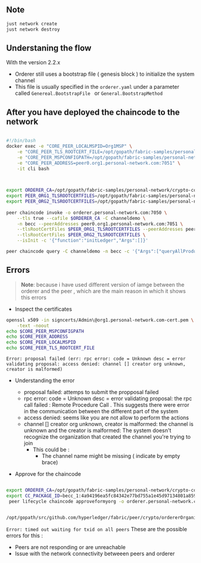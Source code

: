 ## Note 

```bash
just network create
just network destroy 
```

## Understaning the flow 
With the version 2.2.x 
* Orderer still uses a bootstrap file ( genesis block ) to initialize the system channel 
* This file is usually specified in the `orderer.yaml` under a parameter called `Genereal.BootstrapFile ` or `General.BootstrapMethod`
## After you have deployed the chaincode to the network 

``` bash

#!/bin/bash
docker exec -e "CORE_PEER_LOCALMSPID=Org1MSP" \
    -e "CORE_PEER_TLS_ROOTCERT_FILE=/opt/gopath/fabric-samples/personal-network/crypto-config/peerOrganizations/org1.personal-network.com/peers/peer0.org1.personal-network.com/tls/ca.crt" \
    -e "CORE_PEER_MSPCONFIGPATH=/opt/gopath/fabric-samples/personal-network/crypto-config/peerOrganizations/org1.personal-network.com/users/Admin@org1.personal-network.com/msp" \
    -e "CORE_PEER_ADDRESS=peer0.org1.personal-network.com:7051" \
    -it cli bash
    
```

```bash 

export ORDERER_CA=/opt/gopath/fabric-samples/personal-network/crypto-config/ordererOrganizations/personal-network.com/orderers/orderer.personal-network.com/msp/tlscacerts/tlsca.personal-network.com-cert.pem
export PEER_ORG1_TLSROOTCERTFILES=/opt/gopath/fabric-samples/personal-network/crypto-config/peerOrganizations/org1.personal-network.com/peers/peer0.org1.personal-network.com/tls/ca.crt
export PEER_ORG2_TLSROOTCERTFILES=/opt/gopath/fabric-samples/personal-network/crypto-config/peerOrganizations/org2.personal-network.com/peers/peer0.org2.personal-network.com/tls/ca.crt
 
peer chaincode invoke -o orderer.personal-network.com:7050 \
    --tls true --cafile $ORDERER_CA -C channeldemo \
    -n becc --peerAddresses peer0.org1.personal-network.com:7051 \
    --tlsRootCertFiles $PEER_ORG1_TLSROOTCERTFILES --peerAddresses peer0.org2.personal-network.com:7051 \
    --tlsRootCertFiles $PEER_ORG2_TLSROOTCERTFILES \
    --isInit -c '{"function":"initLedger","Args":[]}'

peer chaincode query -C channeldemo -n becc -c '{"Args":["queryAllProducts"]}'
```

## Errors 

> **Note**: because i have used different version of iamge between the orderer and the peer , which are the main reason in which it shows this errors 
* Inspect the certificates 
```bash
openssl x509 -in signcerts/Admin\@org1.personal-network.com-cert.pem \
    -text -noout
echo $CORE_PEER_MSPCONFIGPATH
echo $CORE_PEER_ADDRESS
echo $CORE_PEER_LOCALMSPID
echo $CORE_PEER_TLS_ROOTCERT_FILE
```
`Error: proposal failed (err: rpc error: code = Unknown desc = error validating proposal: access denied: channel [] creator org unknown, creator is malformed)`
* Understanding the error 
  * proposal failed: attemps to submit the propposal failed 
  * rpc error: code = Unknown desc = error validating proposal: the rpc call failed : Remote Procedure Call . This suggests there were error in the communication between the different part of the system 
  * access denied: seems like you are not allow to perform the actions 
  * channel [] creator org unknown, creator is malformed: the channel is unknown and the creator is malformed: The system doesn't recognize the organization that created the channel you're trying to join 
    * This could be : 
      * The channel name might be missing ( indicate by empty brace)


* Approve for the chaincode 
```bash

export ORDERER_CA=/opt/gopath/fabric-samples/personal-network/crypto-config/ordererOrganizations/personal-network.com/orderers/orderer.personal-network.com/msp/tlscacerts/tlsca.personal-network.com-cert.pem
export CC_PACKAGE_ID=becc_1:4a94196ea5fc84342e77bd755a1e45d97134801a859a49431e20b89bd7074fbc
 peer lifecycle chaincode approveformyorg -o orderer.personal-network.com:7050 --tls --cafile $ORDERER_CA --channelID channeldemo --name becc --version 1 --init-required --package-id $CC_PACKAGE_ID  --sequence 1 --signature-policy "OR('Org1MSP.peer', 'Org2MSP.peer')"


/opt/gopath/src/github.com/hyperledger/fabric/peer/crypto/ordererOrganizations/personal-network.com/orderers/orderer.personal-network.com/msp/tlscacerts/tlsca.personal-network.com-cert.pem
```
`Error: timed out waiting for txid on all peers`
These are the possible errors for this : 
* Peers are not responding or are unreachable
* Issue with the network connectivity betweeen peers and orderer 